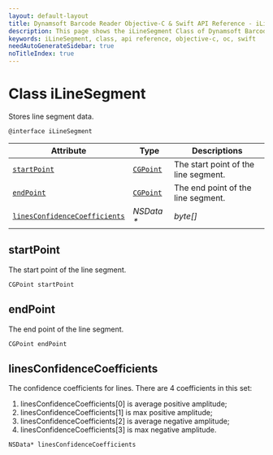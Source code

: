 ```yaml
---
layout: default-layout
title: Dynamsoft Barcode Reader Objective-C & Swift API Reference - iLineSegment Class
description: This page shows the iLineSegment Class of Dynamsoft Barcode Reader for iOS SDK.
keywords: iLineSegment, class, api reference, objective-c, oc, swift
needAutoGenerateSidebar: true
noTitleIndex: true
---
```



# Class iLineSegment

Stores line segment data.

```objc
@interface iLineSegment
```  

| Attribute | Type | Descriptions |
|---------- | ---- | ----------- |
| [`startPoint`](#startpoint) | [`CGPoint`](auxiliary-iDBRPoint.md) | The start point of the line segment. |
| [`endPoint`](#endpoint) | [`CGPoint`](auxiliary-iDBRPoint.md) | The end point of the line segment. |
| [`linesConfidenceCoefficients`](#linesconfidencecoefficients) | *NSData \** | *byte\[\]* | The confidence coefficients for lines. |

## startPoint

The start point of the line segment.

```objc
CGPoint startPoint
```

## endPoint

The end point of the line segment.

```objc
CGPoint endPoint
```

## linesConfidenceCoefficients

The confidence coefficients for lines. There are 4 coefficients in this set:  

1. linesConfidenceCoefficients\[0\] is average positive amplitude;
2. linesConfidenceCoefficients\[1\] is max positive amplitude;
3. linesConfidenceCoefficients\[2\] is average negative amplitude;
4. linesConfidenceCoefficients\[3\] is max negative amplitude.

```objc
NSData* linesConfidenceCoefficients
```

